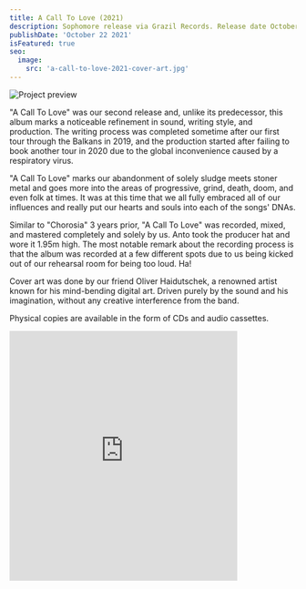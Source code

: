 ```yaml
---
title: A Call To Love (2021)
description: Sophomore release via Grazil Records. Release date October 22nd, 2021.
publishDate: 'October 22 2021'
isFeatured: true
seo:
  image:
    src: 'a-call-to-love-2021-cover-art.jpg'
---
```


![Project preview](/a-call-to-love-2021-cover-art.jpg)

"A Call To Love" was our second release and, unlike its predecessor, this album marks a noticeable refinement in sound, writing style, and production. The writing process was completed sometime after our first tour through the Balkans in 2019, and the production started after failing to book another tour in 2020 due to the global inconvenience caused by a respiratory virus.

"A Call To Love" marks our abandonment of solely sludge meets stoner metal and goes more into the areas of progressive, grind, death, doom, and even folk at times. It was at this time that we all fully embraced all of our influences and really put our hearts and souls into each of the songs' DNAs.

Similar to "Chorosia" 3 years prior, "A Call To Love" was recorded, mixed, and mastered completely and solely by us. Anto took the producer hat and wore it 1.95m high. The most notable remark about the recording process is that the album was recorded at a few different spots due to us being kicked out of our rehearsal room for being too loud. Ha!

Cover art was done by our friend Oliver Haidutschek, a renowned artist known for his mind-bending digital art. Driven purely by the sound and his imagination, without any creative interference from the band.

Physical copies are available in the form of CDs and audio cassettes. 

<iframe style="border: 0; width: 400px; height: 439px;" src="https://bandcamp.com/EmbeddedPlayer/album=1167625178/size=large/bgcol=333333/linkcol=ffffff/artwork=small/transparent=true/" seamless><a href="https://chorosia.bandcamp.com/album/a-call-to-love">A Call To Love by Chorosia</a></iframe>
